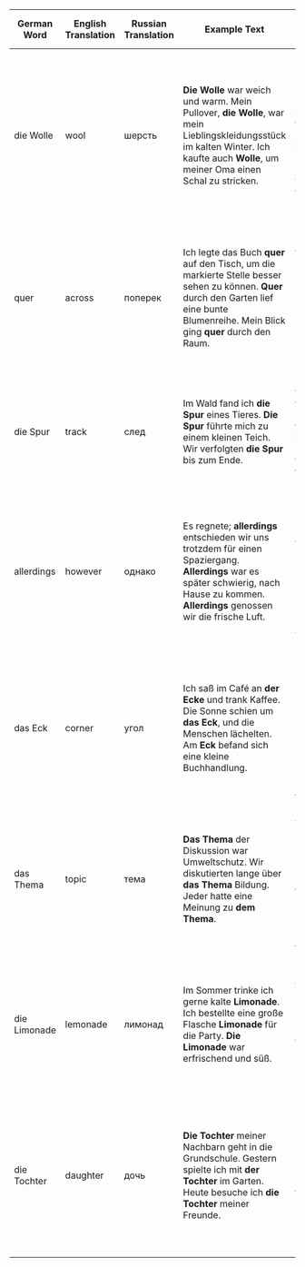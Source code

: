 | German Word        | English Translation | Russian Translation | Example Text                                                                                                                                                                      | English Example Translation                                                                                                 | Russian Example Translation                                                                                                 |
|--------------------|---------------------|----------------------|-----------------------------------------------------------------------------------------------------------------------------------------------------------------------------------|---------------------------------------------------------------------------------------------------------------------------|---------------------------------------------------------------------------------------------------------------------------|
| die Wolle          | wool                | шерсть               | **Die Wolle** war weich und warm. Mein Pullover, **die Wolle**, war mein Lieblingskleidungsstück im kalten Winter. Ich kaufte auch **Wolle**, um meiner Oma einen Schal zu stricken. | **The wool** was soft and warm. My sweater, **the wool**, was my favorite piece of clothing in the cold winter. I also bought **wool** to knit a scarf for my grandma. | **Шерсть** была мягкой и теплой. Мой свитер, **шерсть**, был моей любимой одеждой в холодную зиму. Я также купил **шерсть**, чтобы связать шарф для своей бабушки. |
| quer               | across              | поперек              | Ich legte das Buch **quer** auf den Tisch, um die markierte Stelle besser sehen zu können. **Quer** durch den Garten lief eine bunte Blumenreihe. Mein Blick ging **quer** durch den Raum.              | I placed the book **across** the table to see the marked spot better. A colorful row of flowers ran **across** the garden. My gaze went **across** the room.                               | Я положил книгу **поперек** стола, чтобы лучше видеть выделенное место. **Поперек** сада проходил разноцветный ряд цветов. Мой взгляд шел **поперек** комнаты.                              |
| die Spur           | track               | след                 | Im Wald fand ich **die Spur** eines Tieres. **Die Spur** führte mich zu einem kleinen Teich. Wir verfolgten **die Spur** bis zum Ende.                                                | In the forest, I found **the track** of an animal. **The track** led me to a small pond. We followed **the track** to the end. | В лесу я нашел **след** животного. **След** привел меня к небольшому пруду. Мы следовали за **следом** до конца.                             |
| allerdings        | however             | однако                | Es regnete; **allerdings** entschieden wir uns trotzdem für einen Spaziergang. **Allerdings** war es später schwierig, nach Hause zu kommen. **Allerdings** genossen wir die frische Luft.     | It was raining; **however**, we still decided to go for a walk. **However**, it was later challenging to get home. **However**, we enjoyed the fresh air.                                | Шел дождь; **однако** мы все равно решили прогуляться. **Однако** было позднее сложно добраться домой. **Однако** мы наслаждались свежим воздухом.                               |
| das Eck            | corner              | угол                 | Ich saß im Café an **der Ecke** und trank Kaffee. Die Sonne schien um **das Eck**, und die Menschen lächelten. Am **Eck** befand sich eine kleine Buchhandlung.                          | I sat in the cafe at **the corner** and drank coffee. The sun was shining around **the corner**, and people were smiling. There was a small bookstore at **the corner**.               | Я сидел в кафе на **углу** и пил кофе. Солнце светило вокруг **угла**, и люди улыбались. На **углу** находилась небольшая книжная лавка.                               |
| das Thema          | topic               | тема                 | **Das Thema** der Diskussion war Umweltschutz. Wir diskutierten lange über **das Thema** Bildung. Jeder hatte eine Meinung zu **dem Thema**.                                          | **The topic** of the discussion was environmental protection. We discussed **the topic** of education for a long time. Everyone had an opinion on **the topic**.                      | **Тема** обсуждения была экологическая безопасность. Мы долго обсуждали **тему** образования. У каждого было мнение по **теме**.                                            |
| die Limonade       | lemonade            | лимонад              | Im Sommer trinke ich gerne kalte **Limonade**. Ich bestellte eine große Flasche **Limonade** für die Party. **Die Limonade** war erfrischend und süß.                                 | In the summer, I like to drink cold **lemonade**. I ordered a big bottle of **lemonade** for the party. **The lemonade** was refreshing and sweet.                                 | Летом я люблю пить холодный **лимонад**. Я заказал большую бутылку **лимонада** для вечеринки. **Лимонад** был освежающим и сладким.                                      |
| die Tochter        | daughter            | дочь                 | **Die Tochter** meiner Nachbarn geht in die Grundschule. Gestern spielte ich mit **der Tochter** im Garten. Heute besuche ich **die Tochter** meiner Freunde.                          | **The daughter** of my neighbors goes to elementary school. Yesterday, I played with **the daughter** in the garden. Today, I'm visiting **the daughter** of my friends.               | **Дочь** моих соседей ходит в начальную школу. Вчера я играл с **дочерью** в саду. Сегодня я навещаю **дочь** моих друзей.                                                 |